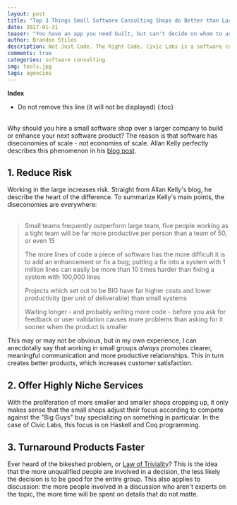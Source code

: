 ```yaml
---
layout: post
title: "Top 3 Things Small Software Consulting Shops do Better than Large Agencies"
date: 2017-01-31
teaser: "You have an app you need built, but can't decide on whom to ask to build it. Here's some things you should know."
author: Brandon Stiles
description: Not Just Code. The Right Code. Civic Labs is a software consulting company focused on building custom medical and financial applications. We specialize in provably correct software written in Haskell and Coq.
comments: true
categories: software consulting
img: tools.jpg
tags: agencies
---
```


**Index**

* Do not remove this line (it will not be displayed)
{:toc}
<br/>
Why should you hire a small software shop over a larger company to build or enhance your next software product? The reason is that software has diseconomies of scale - not economies of scale. Allan Kelly perfectly describes this phenomenon in his <a href="http://allankelly.blogspot.com/2015/10/software-has-diseconomies-of-scale-not.html" target="_blank">blog post</a>.

## 1. Reduce Risk

Working in the large increases risk. Straight from Allan Kelly's blog, he describe the heart of the difference. To summarize Kelly's main points, the diseconomies are everywhere:
<br/>
<br/>
> Small teams frequently outperform large team, five people working as a tight team will be far more productive per person than a team of 50, or even 15
>
> The more lines of code a piece of software has the more difficult it is to add an enhancement or fix a bug; putting a fix into a system with 1 million lines can easily be more than 10 times harder than fixing a system with 100,000 lines
>
> Projects which set out to be BIG have far higher costs and lower productivity (per unit of deliverable) than small systems
>
> Waiting longer - and probably writing more code - before you ask for feedback or user validation causes more problems than asking for it sooner when the product is smaller

This may or may not be obvious, but in my own experience, I can anecdotally say that working in small groups *always* promotes clearer, meaningful communication and more productive relationships. This in turn creates better products, which increases customer satisfaction.

## 2. Offer Highly Niche Services

With the proliferation of more smaller and smaller shops cropping up, it only makes sense that the small shops adjust their focus according to compete against the "Big Guys" buy specializing on something in particular. In the case of Civic Labs, this focus is on Haskell and Coq programming.

## 3. Turnaround Products Faster

Ever heard of the bikeshed problem, or [Law of Triviality](https://goo.gl/iTFs7c)? This is the idea that the more unqualified people are involved in a decision, the less likely the decision is to be good for the entire group. This also applies to discussion: the more people involved in a discussion who aren't experts on the topic, the more time will be spent on details that do not matte.
